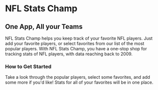 # NFL Stats Champ
## One App, All your Teams
NFL Stats Champ helps you keep track of your favorite NFL players.
Just add your favorite players, or select favorites from our list of the most popular players.
With NFL Stats Champ, you have a one-stop shop for tracking stats of NFL players, with data reaching back to 2009.

### How to Get Started
Take a look through the popular players, select some favorites, and add some more if you'd like! Stats for all of your favorites will be in one place.
